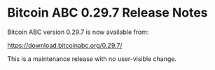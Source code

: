 # Bitcoin ABC 0.29.7 Release Notes

Bitcoin ABC version 0.29.7 is now available from:

  <https://download.bitcoinabc.org/0.29.7/>

This is a maintenance release with no user-visible change.
